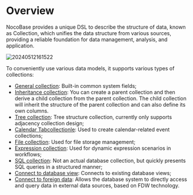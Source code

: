 # Overview

NocoBase provides a unique DSL to describe the structure of data, known as Collection, which unifies the data structure from various sources, providing a reliable foundation for data management, analysis, and application.

![20240512161522](https://static-docs.nocobase.com/20240512161522.png)

To conveniently use various data models, it supports various types of collections:

- [General collection](/handbook/data-source-main/general-collection): Built-in common system fields;
- [Inheritance collection](/handbook/data-source-main/inheritance-collection): You can create a parent collection and then derive a child collection from the parent collection. The child collection will inherit the structure of the parent collection and can also define its own columns.
- [Tree collection](/handbook/collection-tree): Tree structure collection, currently only supports adjacency collection design;
- [Calendar Tabcollectionle](/handbook/calendar/calendar-collection): Used to create calendar-related event collections;
- [File collection](/handbook/file-manager/file-collection): Used for file storage management;
- [Expression collection](/handbook/workflow-dynamic-calculation/expression): Used for dynamic expression scenarios in workflows;
- [SQL collection](/handbook/collection-sql): Not an actual database collection, but quickly presents SQL queries in a structured manner;
- [Connect to database view](/handbook/collection-view): Connects to existing database views;
- [Connect to foreign data](/handbook/collection-fdw): Allows the database system to directly access and query data in external data sources, based on FDW technology.